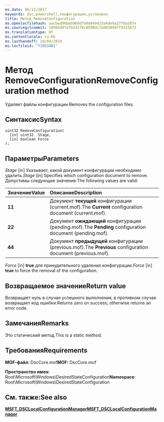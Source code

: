 ```yaml
---
ms.date: 06/12/2017
keywords: dsc,powershell,конфигурация,установка
title: Метод RemoveConfiguration
ms.openlocfilehash: aacbed96beb960d7e0d449423a4de9a27f0a287e
ms.sourcegitcommit: 18985d07ef024378c8590dc7a983099ff9225672
ms.translationtype: HT
ms.contentlocale: ru-RU
ms.lasthandoff: 10/04/2019
ms.locfileid: "71953401"
---
```

# <a name="removeconfiguration-method"></a><span data-ttu-id="e2985-103">Метод RemoveConfiguration</span><span class="sxs-lookup"><span data-stu-id="e2985-103">RemoveConfiguration method</span></span>

<span data-ttu-id="e2985-104">Удаляет файлы конфигурации.</span><span class="sxs-lookup"><span data-stu-id="e2985-104">Removes the configuration files.</span></span>

## <a name="syntax"></a><span data-ttu-id="e2985-105">Синтаксис</span><span class="sxs-lookup"><span data-stu-id="e2985-105">Syntax</span></span>

```mof
uint32 RemoveConfiguration(
  [in] uint32  Stage,
  [in] boolean Force
);
```

## <a name="parameters"></a><span data-ttu-id="e2985-106">Параметры</span><span class="sxs-lookup"><span data-stu-id="e2985-106">Parameters</span></span>

<span data-ttu-id="e2985-107">*Stage* \[in\] Указывает, какой документ конфигурации необходимо удалить.</span><span class="sxs-lookup"><span data-stu-id="e2985-107">*Stage* \[in\] Specifies which configuration document to remove.</span></span> <span data-ttu-id="e2985-108">Допустимы следующие значения:</span><span class="sxs-lookup"><span data-stu-id="e2985-108">The following values are valid:</span></span>

|<span data-ttu-id="e2985-109">Значение</span><span class="sxs-lookup"><span data-stu-id="e2985-109">Value</span></span> |<span data-ttu-id="e2985-110">Описание</span><span class="sxs-lookup"><span data-stu-id="e2985-110">Description</span></span> |
|:--- |:---|
|<span data-ttu-id="e2985-111">**1**</span><span class="sxs-lookup"><span data-stu-id="e2985-111">**1**</span></span> | <span data-ttu-id="e2985-112">Документ **текущей** конфигурации (current.mof).</span><span class="sxs-lookup"><span data-stu-id="e2985-112">The **Current** configuration document (current.mof).</span></span> |
|<span data-ttu-id="e2985-113">**2**</span><span class="sxs-lookup"><span data-stu-id="e2985-113">**2**</span></span> | <span data-ttu-id="e2985-114">Документ **ожидающей** конфигурации (pending.mof).</span><span class="sxs-lookup"><span data-stu-id="e2985-114">The **Pending** configuration document (pending.mof).</span></span>  |
|<span data-ttu-id="e2985-115">**4**</span><span class="sxs-lookup"><span data-stu-id="e2985-115">**4**</span></span> | <span data-ttu-id="e2985-116">Документ **предыдущей** конфигурации (previous.mof).</span><span class="sxs-lookup"><span data-stu-id="e2985-116">The **Previous** configuration document (previous.mof).</span></span> |

<span data-ttu-id="e2985-117">*Force* \[in\] **true** для принудительного удаления конфигурации.</span><span class="sxs-lookup"><span data-stu-id="e2985-117">*Force* \[in\] **true** to force the removal of the configuration.</span></span>

## <a name="return-value"></a><span data-ttu-id="e2985-118">Возвращаемое значение</span><span class="sxs-lookup"><span data-stu-id="e2985-118">Return value</span></span>

<span data-ttu-id="e2985-119">Возвращает нуль в случае успешного выполнения; в противном случае возвращает код ошибки.</span><span class="sxs-lookup"><span data-stu-id="e2985-119">Returns zero on success; otherwise returns an error code.</span></span>

## <a name="remarks"></a><span data-ttu-id="e2985-120">Замечания</span><span class="sxs-lookup"><span data-stu-id="e2985-120">Remarks</span></span>

<span data-ttu-id="e2985-121">Это статический метод.</span><span class="sxs-lookup"><span data-stu-id="e2985-121">This is a static method.</span></span>

## <a name="requirements"></a><span data-ttu-id="e2985-122">Требования</span><span class="sxs-lookup"><span data-stu-id="e2985-122">Requirements</span></span>

<span data-ttu-id="e2985-123">**MOF-файл:** DscCore.mof</span><span class="sxs-lookup"><span data-stu-id="e2985-123">**MOF:** DscCore.mof</span></span>

<span data-ttu-id="e2985-124">**Пространство имен**: Root\Microsoft\Windows\DesiredStateConfiguration</span><span class="sxs-lookup"><span data-stu-id="e2985-124">**Namespace**: Root\Microsoft\Windows\DesiredStateConfiguration</span></span>

## <a name="see-also"></a><span data-ttu-id="e2985-125">См. также:</span><span class="sxs-lookup"><span data-stu-id="e2985-125">See also</span></span>

[<span data-ttu-id="e2985-126">**MSFT_DSCLocalConfigurationManager**</span><span class="sxs-lookup"><span data-stu-id="e2985-126">**MSFT_DSCLocalConfigurationManager**</span></span>](msft-dsclocalconfigurationmanager.md)
